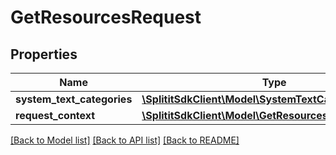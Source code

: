 # GetResourcesRequest

## Properties
Name | Type | Description | Notes
------------ | ------------- | ------------- | -------------
**system_text_categories** | [**\SplititSdkClient\Model\SystemTextCategory[]**](SystemTextCategory.md) |  | [optional] 
**request_context** | [**\SplititSdkClient\Model\GetResourcesRequestContext**](GetResourcesRequestContext.md) |  | [optional] 

[[Back to Model list]](../README.md#documentation-for-models) [[Back to API list]](../README.md#documentation-for-api-endpoints) [[Back to README]](../README.md)


